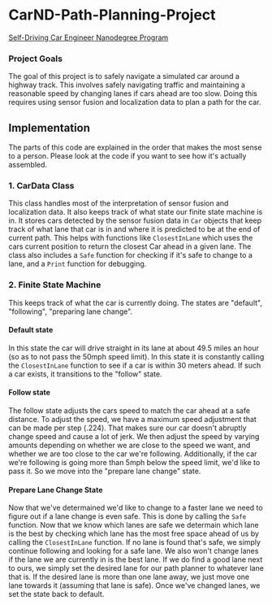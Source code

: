 # CarND-Path-Planning-Project
[Self-Driving Car Engineer Nanodegree Program](https://www.udacity.com/course/self-driving-car-engineer-nanodegree--nd013)


### Project Goals
The goal of this project is to safely navigate a simulated car around a highway track. This involves safely navigating traffic and maintaining a reasonable speed by changing lanes if cars ahead are too slow. Doing this requires using sensor fusion and localization data to plan a path for the car.

## Implementation
The parts of this code are explained in the order that makes the most sense to a person. Please look at the code if you want to see how it's actually assembled.

### 1. CarData Class
This class handles most of the interpretation of sensor fusion and localization data. It also keeps track of what state our finite state machine is in. It stores cars detected by the sensor fusion data in `Car` objects that keep track of what lane that car is in and where it is predicted to be at the end of current path. This helps with functions like `ClosestInLane` which uses the cars current position to return the closest Car ahead in a given lane. The class also includes a `Safe` function for checking if it's safe to change to a lane, and a `Print` function for debugging.
 
### 2. Finite State Machine
This keeps track of what the car is currently doing. The states are "default", "following", "preparing lane change". 

#### Default state
In this state the car will drive straight in its lane at about 49.5 miles an hour (so as to not pass the 50mph speed limit). In this state it is constantly calling the `ClosestInLane` function to see if a car is within 30 meters ahead. If such a car exists, it transitions to the "follow" state.

#### Follow state
The follow state adjusts the cars speed to match the car ahead at a safe distance. To adjust the speed, we have a maximum speed adjustment that can be made per step (.224). That makes sure our car doesn't abruptly change speed and cause a lot of jerk. We then adjust the speed by varying amounts depending on whether we are close to the speed we want, and whether we are too close to the car we're following. Additionally, if the car we're following is going more than 5mph below the speed limit, we'd like to pass it. So we move into the "prepare lane change" state.

#### Prepare Lane Change State
Now that we've determained we'd like to change to a faster lane we need to figure out if a lane change is even safe. This is done by calling the `Safe` function. Now that we know which lanes are safe we determain which lane is the best by checking which lane has the most free space ahead of us by calling the `ClosestInLane` function. If no lane is found that's safe, we simply continue following and looking for a safe lane. We also won't change lanes if the lane we are currently in is the best lane. If we do find a good lane next to ours, we simply set the desired lane for our path planner to whatever lane that is. If the desired lane is more than one lane away, we just move one lane towards it (assuming that lane is safe). Once we've changed lanes, we set the state back to default.
